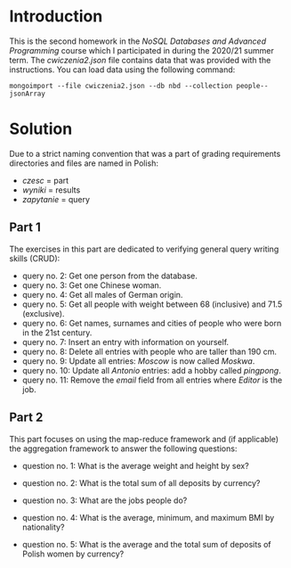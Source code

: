 # Introduction

This is the second homework in the *NoSQL Databases and Advanced Programming* course which I participated in during the 2020/21 summer term. The *cwiczenia2.json* file contains data that was provided with the instructions. You can load data using the following command:

```shell
mongoimport --file cwiczenia2.json --db nbd --collection people--jsonArray
```



# Solution

Due to a strict naming convention that was a part of grading requirements directories and files are named in Polish:

* *czesc* = part
* *wyniki* = results
* *zapytanie* = query

## Part 1

The exercises in this part are dedicated to verifying general query writing skills (CRUD):

* query no. 2: Get one person from the database.
* query no. 3: Get one Chinese woman.
* query no. 4: Get all males of German origin.
* query no. 5: Get all people with weight between 68 (inclusive) and 71.5 (exclusive).
* query no. 6: Get names, surnames and cities of people who were born in the 21st century.
* query no. 7: Insert an entry with information on yourself.
* query no. 8: Delete all entries with people who are taller than 190 cm.
* query no. 9: Update all entries: *Moscow* is now called *Moskwa*.
* query no. 10: Update all *Antonio* entries: add a hobby called *pingpong*.
* query no. 11: Remove the *email* field from all entries where *Editor* is the job.



## Part 2

This part focuses on using the map-reduce framework and (if applicable) the aggregation framework to answer the following questions:

* question no. 1: What is the average weight and height by sex?
* question no. 2: What is the total sum of all deposits by currency?

* question no. 3: What are the jobs people do?
* question no. 4: What is the average, minimum, and maximum BMI by nationality?
* question no. 5: What is the average and the total sum of deposits of Polish women by currency?
